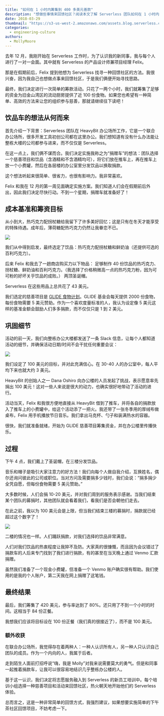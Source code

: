 ```yaml
---
title: "如何在 1 小时内筹集到 400 多美元善款"
description: "想做些事情来回馈社区？阅读本文了解 Serverless 团队如何在 1 小时内筹集到 400 多美元善款。"
date: 2018-03-29
thumbnail: "https://s3-us-west-2.amazonaws.com/assets.blog.serverless.com/donation-cart/molly-felix.png"
categories:
  - engineering-culture
authors:
  - MollyMoore
---
```


去年 12 月，我刚开始在 Serverless 工作时，为了认识我的新同事，我与每个人进行了一对一会面。其中就有 Serverless 的产品设计师兼项目经理 Felix。

那是在假期前后，Felix 提到他想为 Serverless 找寻一种回馈社区的方法。我很兴奋，因为我自己也想做点事来回馈社区，于是我们俩便开始寻找思路。

最终，我们决定进行一次简单的筹款活动。只花了一两个小时，我们就筹集了足够的资金为旧金山湾区的流动厨房提供了近 100 份食物。如果您也希望有一种简单、高效的方法来让您的组织参与慈善，那就请继续往下读吧！

## 饮品车的想法从何而来

首先介绍一下背景：Serverless 团队在 HeavyBit 办公场所工作，它是一个联合办公场所，很多开发工具初创公司都在这里办公。我们想知道有没有什么办法能让整栋大楼的公司都参与进来，而不仅仅是 Serverless。

在这一点上，我们俩不谋而合。我们决定实施我称之为“捐赠车”的想法：团队选择一个慈善项目和饮品（含酒精和不含酒精均可），将它们放在推车上，再在推车上放一个小费罐，然后在各层楼的办公室里分发饮品以换取捐款。

这个想法听起来很简单、很省力，也很有影响力。我非常喜欢。

Felix 和我在 12 月的第一周见面确定实施方案。我们知道人们会在假期前后外出，因此我们决定尽快行动。不到一个星期，捐赠车就准备好了！

## 成本基准和筹资目标

从小到大，热巧克力配拐杖糖给我留下了许多美好回忆；这是只有在冬天才能享受的特殊待遇。成年后，薄荷糖配热巧克力仍然让我眷恋不已。

<image src="https://s3-us-west-2.amazonaws.com/assets.blog.serverless.com/donation-cart/candy-cane.jpg">

我们从中得到启发，最终选定了饮品：热巧克力配拐杖糖和鲜奶油（还提供可选的百利巧克力）。

后来 Felix 和我去了一趟商店购买力以下物品：
足够制作 40 份饮品的热巧克力、拐杖糖、鲜奶油和百利巧克力。（我选择了价格稍微高一点的热巧克力粉，因为可可粉的好坏关乎饮品的成败。）
两顶圣诞帽。

Serverless 在这些用品上总共花了 43 美元。

我们选定的慈善项目是 [GLIDE 食物计划](https://www.glide.org/feedthehungry)。GLIDE 基金会每天提供 2000 份食物，每份食物需要 5 美元赞助。作为一个喜欢度量标准的人，我认为设定像 5 美元这样的基准金额会鼓励人们多多捐款，而不仅仅只是 1 到 2 美元。

## 巩固细节

活动的前一天，我们向整栋办公大楼都发送了一条 Slack 信息，让每个人都知道活动的细节，并确保活动日期/时间不会干扰任何重要会议：

<image src="https://s3-us-west-2.amazonaws.com/assets.blog.serverless.com/donation-cart/slack.png">

我们设定了 100 美元的目标，并对此充满信心。在 30-40 人的办公室中，每人平均下来也就大约 3 美元。

HeavyBit 的创始人之一 Dana Oshiro 向办公楼的人员发起了挑战，表示愿意率先捐出 100 美元！这对一些人来说是很大的动力，也确实很好地带动了活动的进行。

活动当天，Felix 和我很方便地直接从 HeavyBit 借到了推车，并将各自的捐款放入了推车上的小费罐中，给这个活动添了一把火。我还带了一张冬季用的厚绒布做桌布，Felix 用手机播放节日音乐。我们拿出马克杯、勺子和装满热水的容器。

很快，我们就准备就绪，开始为 GLIDE 慈善项目筹集资金，并在办公楼里传播快乐。

## 过程

下午 4 点，我们戴上了圣诞帽，在三楼分发饮品。

音乐和帽子是吸引大家注意力的好方法！我们向每个人做自我介绍，互换姓名，偶尔还询问彼此的公司或职位。当对方问及需要捐多少钱时，我们会说：“捐多捐少全凭自愿，但每份食物需要 5 美元赞助。”

大多数时候，人们会捐 10-20 美元，并对我们周到的服务表示感谢。当我们结束某个团队的募捐时，其他团队就会看着我们，看我们是否会朝他们走去。

在此之前，我以为 100 美元会是上限，但当我们结束三楼的募捐时，捐款就已经超过这个数字了！

<image src="https://s3-us-west-2.amazonaws.com/assets.blog.serverless.com/donation-cart/bar-cart.png">

二楼的情况也一样。人们踊跃捐款，对我们选择的饮品非常满意。

人们对我们饮品的热衷程度让我猝不及防。大家真的很慷慨，而且因为会议错过了捐款车的人后来专门找到了我们进行捐款，有的甚至在当天晚上通过 Venmo 汇款捐赠。

虽然我们准备了一个现金小费罐，但准备一个 Venmo 账户确实很有帮助。我们使用的是我的个人账户，第二天我在网上捐赠了这笔钱。

## 最终结果

最后，我们筹集了 420 美元，参与率达到了 80%。还只用了不到一个小时的时间。这相当于 84 份正餐。

我想我们应该将目标设在 100 份正餐（我们真的很接近了），而不是 100 美元。

### 额外收获

在联合办公场所，我觉得存在着两种人：一种人认识所有人，另一种人只认识自己团队的成员。作为一个内向的人，我属于后者。

走到陌生人面前打招呼说“嗨，我是 Molly”对我来说需要莫大的勇气。但是和同事一起推着捐款车，让我可以很容易地结识几乎整栋办公楼的人。

基于这一认识，我们决定将志愿服务融入到 Serverless 的新员工培训中。每个培训小组选择一种慈善项目和活动来回馈社区，热火朝天地开始他们的 Serverless 体验。

总而言之，这是一种非常简单的回馈方式，我强烈建议，如果想要实施简单的下午茶社区回馈项目，不妨考虑一下。
